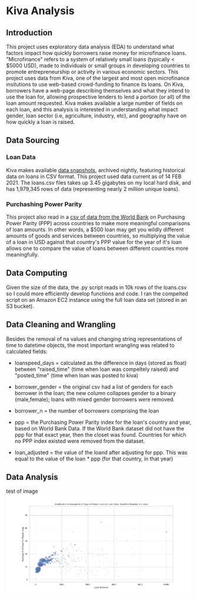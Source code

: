 # Kiva Analysis

## Introduction

This project uses exploratory data analysis (EDA) to understand what factors impact how quickly borrowers raise money for microfinance loans. "Microfinance" refers to a system of relatively small loans (typically < $5000 USD), made to individuals or small groups in developing countries to promote entrepreneurship or activity in various economic sectors. This project uses data from Kiva, one of the largest and most open microfinance insitutions to use web-based crowd-funding to finance its loans. On Kiva, borrowers have a web-page describing themselves and what they intend to use the loan for, allowing prospective lenders to lend a portion (or all) of the loan amount requested. Kiva makes available a large number of fields on each loan, and this analysis is interested in understanding what impact gender, loan sector (i.e, agriculture, industry, etc), and geography have on how quickly a loan is raised.


## Data Sourcing

### Loan Data
Kiva makes available [data snapshots](https://www.kiva.org/build/data-snapshots), archived nightly, featuring historical data on loans in CSV format. This project used data current as of 14 FEB 2021. The loans.csv files takes up 3.45 gigabytes on my local hard disk, and has 1,979,345 rows of data (representing nearly 2 million unique loans).  

### Purchashing Power Parity 
This project also read in a [csv of data from the World Bank](https://data.worldbank.org/indicator/PA.NUS.PRVT.PP) on Purchasing Power Parity (PPP) across countries to make more meaningful comparisons of loan amounts. In other words, a $500 loan may get you wildly different amounts of goods and services between countries, so multiplying the value of a loan in USD against that country's PPP value for the year of it's loan allows one to compare the value of loans between different countries more meaningfully. 

## Data Computing
Given the size of the data, the .py script reads in 10k rows of the loans.csv so I could more efficiently develop functions and code. I ran the compelted script on an Amazon EC2 instance using the full loan data set (stored in an S3 bucket). 

## Data Cleaning and Wrangling
Besides the removal of na values and changing string representations of time to datetime objects, the most important wrangling was related to calculated fields:

* loanspeed_days = calculated as the difference in days (stored as float) between "raised_time" (time when loan was compeltely raised) and "posted_time" (time when loan was posted to kiva)

* borrower_gender = the original csv had a list of genders for each borrower in the loan; the new column collapses gender to a binary (male,female); loans with mixed gender borrowers were removed. 

* borrower_n = the number of borrowers comprising the loan 

* ppp = the Purchasing Power Parity index for the loan's country and year, based on World Bank Data. If the World Bank dataset did not have the ppp for that exact year, then the closet was found. Countries for which no PPP index existed were removed from the dataset.

* loan_adjusted = the value of the loand after adjusting for ppp. This was equal to the value of the loan * ppp (for that country, in that year)

## Data Analysis

test of image
![](images/scatterplot.png)